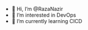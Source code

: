 - 👋 Hi, I’m @RazaNazir
- 👀 I’m interested in DevOps
- 🌱 I’m currently learning CICD


<!---
RazaNazir/RazaNazir is a ✨ special ✨ repository because its `README.md` (this file) appears on your GitHub profile.
You can click the Preview link to take a look at your changes.
--->
